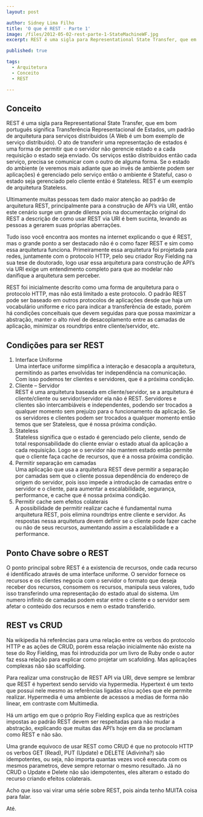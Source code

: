 ```yaml
---
layout: post

author: Sidney Lima Filho
title: 'O que é REST - Parte 1'
image: /files/2012-05-02-rest-parte-1-StateMachineWF.jpg
excerpt: REST é uma sigla para Representational State Transfer, que em bom português significa Transferência Representacional de Estados, um padrão de arquitetura para serviços distribuidos (A Web é um bom exemplo de serviço distribuido).

published: true

tags:
  - Arquitetura
  - Conceito
  - REST

---
```


## Conceito

REST é uma sigla para Representational State Transfer, que em bom português significa Transferência Representacional de Estados, um padrão de arquitetura para serviços distribuidos (A Web é um bom exemplo de serviço distribuido). O ato de transferir uma representação de estados é uma forma de permitir que o servidor não gerencie estado e a cada requisição o estado seja enviado. Os serviços estão distribuidos então cada serviço, precisa se comunicar com o outro de alguma forma. Se o estado do ambiente (e veremos mais adiante que ao invés de ambiente podem ser aplicações) é gerenciado pelo serviço então o ambiente é Stateful, caso o estado seja gerenciado pelo cliente então é Stateless. REST é um exemplo de arquitetura Stateless.

Ultimamente muitas pessoas tem dado maior atenção ao padrão de arquitetura REST, principalmente para a construção de API’s via URI, então este cenário surge um grande dilema pois na documentação original do REST a descrição de como usar REST via URI é bem sucinta, levando as pessoas a gerarem suas próprias aberrações.

Tudo isso você encontra aos montes na internet explicando o que é REST, mas o grande ponto a ser destacado não é o como fazer REST e sim como essa arquitetura funciona. Primeiramente essa arquitetura foi projetada para redes, juntamente com o protocolo HTTP, pelo seu criador Roy Fielding na sua tese de doutorado, logo usar essa arquitetura para construção de API’s via URI exige um entendimento completo para que ao modelar não danifique a arquitetura sem perceber.

REST foi inicialmente descrito como uma forma de arquitetura para o protocolo HTTP, mas não está limitado a este protocolo. O padrão REST pode ser baseado em outros protocolos de aplicações desde que haja um vocabulário uniforme e rico para indicar a transferência de estado, porém há condições conceituais que devem seguidas para que possa maximizar a abstração, manter o alto nivel de desacoplamento entre as camadas de aplicação, minimizar os roundtrips entre cliente/servidor, etc.

## Condições para ser REST

1.  Interface Uniforme  
    Uma interface uniforme simplifica a interação e desacopla a arquitetura, permitindo as partes envolvidas ter independência na comunicação. Com isso podemos ter clientes e servidores, que é a próxima condição.
2.  Cliente – Servidor  
    REST é uma arquitetura baseada em cliente/servidor, se a arquitetura é cliente/cliente ou servidor/servidor ela não é REST. Servidores e clientes são intercambiáveis e independentes, podendo ser trocados a qualquer momento sem prejuízo para o funcionamento da aplicação. Se os servidores e clientes podem ser trocados a qualquer momento então temos que ser Stateless, que é nossa próxima condição.
3.  Stateless  
    Stateless significa que o estado é gerenciado pelo cliente, sendo de total responsabilidade do cliente enviar o estado atual da aplicação a cada requisição. Logo se o servidor não mantem estado então permite que o cliente faça cache de recursos, que é a nossa próxima condição.
4.  Permitir separação em camadas  
    Uma aplicação que usa a arquitetura REST deve permitir a separação por camadas sem que o cliente possua dependência do endereço de origem do servidor, pois isso impede a introdução de camadas entre o servidor e o cliente, para aumentar a escalabilidade, segurança, performance, e cache que é nossa próxima condição.
5.  Permitir cache sem efeitos colaterais  
    A possibilidade de permitir realizar cache é fundamental numa arquitetura REST, pois elimina roundtrips entre cliente e servidor. As respostas nessa arquitetura devem definir se o cliente pode fazer cache ou não de seus recursos, aumentando assim a escalabilidade e a performance.

## Ponto Chave sobre o REST

O ponto principal sobre REST é a existencia de recursos, onde cada recurso é identificado através de uma interface uniforme. O servidor fornece os recursos e os clientes negocia com o servidor o formato que deseja receber dos recursos, consomem os recursos, manipula seus valores, tudo isso transferindo uma representação do estado atual do sistema. Um numero infinito de camadas podem estar entre o cliente e o servidor sem afetar o conteúdo dos recursos e nem o estado transferido.

## REST vs CRUD

Na wikipedia há referências para uma relação entre os verbos do protocolo HTTP e as ações de CRUD, porém essa relação inicialmente não existe na tese do Roy Fielding, mas foi introduzida por um livro de Ruby onde o autor faz essa relação para explicar como projetar um scafolding. Mas aplicações complexas não são scaffolding.

Para realizar uma construção de REST API via URI, deve sempre se lembrar que REST é hypertext sendo servido via hypermedia. Hypertext é um texto que possui nele mesmo as referências ligadas e/ou ações que ele permite realizar. Hypermedia é uma ambiente de acessos a medias de forma não linear, em contraste com Multimedia.

Há um artigo em que o próprio Roy Fielding explica que as restrições impostas ao padrão REST devem ser respeitadas para não mudar a abstração, explicando que muitas das API’s hoje em dia se proclamam como REST e não são.

Uma grande equivoco de usar REST como CRUD é que no protocolo HTTP os verbos GET (Read), PUT (Update) e DELETE (Adivinha?) são idempotentes, ou seja, não importa quantas vezes você executa com os mesmos parametros, deve sempre retornar o mesmo resultado. Já no CRUD o Update e Delete não são idempotentes, eles alteram o estado do recurso criando efeitos colaterais.

Acho que isso vai virar uma série sobre REST, pois ainda tenho MUITA coisa para falar.

Até.